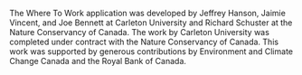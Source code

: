 The Where To Work application was developed by Jeffrey Hanson, Jaimie Vincent, and Joe Bennett at Carleton University and Richard Schuster at the Nature Conservancy of Canada. The work by Carleton University was completed under contract with the Nature Conservancy of Canada. This work was supported by generous contributions by Environment and Climate Change Canada and the Royal Bank of Canada.
